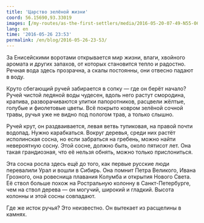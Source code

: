 ```yaml
---
title: 'Царство зелёной жизни'
coord: 56.15690,93.33019
images: [/my-routes/as-the-first-settlers/media/2016-05-20-07-49-N55-06247E91-45648-5460, /my-routes/as-the-first-settlers/media/2016-05-20-08-24-N55-06353E91-44838-5512]
lang: en
time: '2016-05-26 23:53'
permalink: /en/blog/2016-05-26-23-53/
---
```


За Енисейскими воротами открывается мир жизни, влаги, хвойного аромата и других запахов, от которых становится тепло и радостно. Речная вода здесь прозрачна, а скалы постоянны, они отвесно падают в воду.

Круто сбегающий ручей забирается в сопку&nbsp;— где он берёт начало? Ручей чистой ледяной воды чудесен, вдоль него растут смородина, крапива, разворачиваются улитки папоротников, расцвели жёлтые, голубые и фиолетовые цветы. Всё покрыто ковром зелёной сочной травы, ручья уже не видно под пологом трав, а только слышно.

Ручей крут, он раздваивается, левая ветвь тупиковая, на правой почти водопад. Нужно карабкаться. Вокруг деревья, среди них растёт исполинская сосна, но если забраться на гребень, можно найти невероятную сосну. Этой сосне, должно быть, около пятисот лет. Она такая грандиозная, что её нельзя обнять, можно только прислониться.

Эта сосна росла здесь ещё до того, как первые русские люди перевалили Урал и вошли в Сибирь. Она помнит Петра Великого, Ивана Грозного, она ровесница плавания Колумба и открытия Нового Света. Её ствол больше похож на Ростральную колонну в Санкт-Петербурге, чем на ствол дерева&nbsp;— он могучий, широкий и гладкий. Высота колонны и этой сосны совпадают.

Где же исток ручья? Это неизвестно. Он вытекает из расщелины в камнях.